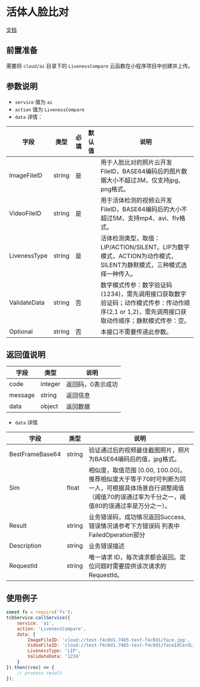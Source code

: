 # 活体人脸比对

[文档](https://cloud.tencent.com/document/api/1007/31819)

## 前置准备

需要将 `cloud/ai` 目录下的 `LivenessCompare` 云函数在小程序项目中创建并上传。

## 参数说明

* `service` 值为 `ai`
* `action` 值为 `LivenessCompare`
* `data` 详情：

| 字段 | 类型 | 必填 | 默认值 | 说明
| --- | --- | --- | --- | ---
| ImageFileID | string | 是 | | 用于人脸比对的照片云开发FileID，BASE64编码后的图片数据大小不超过3M，仅支持jpg、png格式。
| VideoFileID | string | 是 | | 用于活体检测的视频云开发FileID，BASE64编码后的大小不超过5M，支持mp4、avi、flv格式。
| LivenessType | string | 是 | | 活体检测类型，取值：LIP/ACTION/SILENT。LIP为数字模式，ACTION为动作模式，SILENT为静默模式，三种模式选择一种传入。
| ValidateData | string | 否 | | 数字模式传参：数字验证码(1234)，需先调用接口获取数字验证码；动作模式传参：传动作顺序(2,1 or 1,2)，需先调用接口获取动作顺序；静默模式传参：空。
| Optional | string | 否 | | 本接口不需要传递此参数。

## 返回值说明

 字段 | 类型 | 说明
| --- | --- | ---
| code | integer | 返回码，0表示成功
| message | string | 返回信息
| data | object | 返回数据

* `data` 详情

 字段 | 类型 | 说明
| --- | --- | ---
| BestFrameBase64 | string | 验证通过后的视频最佳截图照片，照片为BASE64编码后的值，jpg格式。
| Sim | float | 相似度，取值范围 [0.00, 100.00]。推荐相似度大于等于70时可判断为同一人，可根据具体场景自行调整阈值（阈值70的误通过率为千分之一，阈值80的误通过率是万分之一）。
| Result | string | 业务错误码，成功情况返回Success, 错误情况请参考下方错误码 列表中FailedOperation部分
| Description | string | 业务错误描述
| RequestId | string | 唯一请求 ID，每次请求都会返回。定位问题时需要提供该次请求的 RequestId。


## 使用例子

```js
const fs = require('fs');
tcbService.callService({
    service: 'ai',
    action: 'LivenessCompare',
    data: {
        ImageFileID: 'cloud://test-f4c0d1.7465-test-f4c0d1/face.jpg',
        VideoFileID: 'cloud://test-f4c0d1.7465-test-f4c0d1/faceIdCardLiveDetectFour.mp4'
        LivenessType: 'LIP',
        ValidateData: '1234'
    }
}).then((res) => {
    // process result
});
```